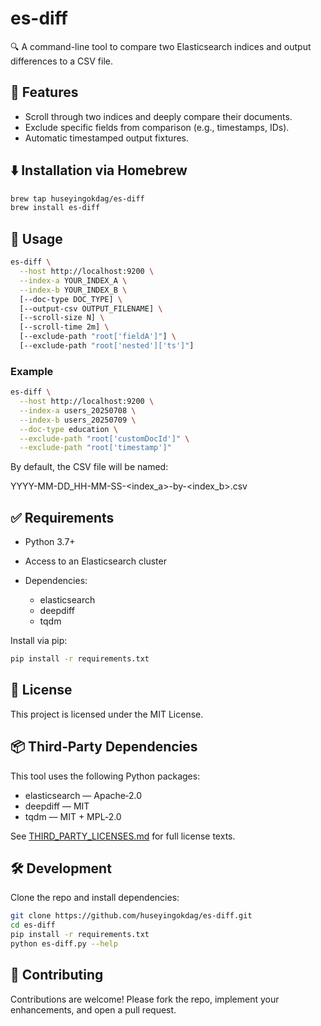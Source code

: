 # es-diff

🔍 A command-line tool to compare two Elasticsearch indices and output differences to a CSV file.

## 🚀 Features

- Scroll through two indices and deeply compare their documents.
- Exclude specific fields from comparison (e.g., timestamps, IDs).
- Automatic timestamped output fixtures.

## ⬇️ Installation via Homebrew

```bash
brew tap huseyingokdag/es-diff
brew install es-diff
```

## 🧰 Usage

```bash
es-diff \
  --host http://localhost:9200 \
  --index-a YOUR_INDEX_A \
  --index-b YOUR_INDEX_B \
  [--doc-type DOC_TYPE] \
  [--output-csv OUTPUT_FILENAME] \
  [--scroll-size N] \
  [--scroll-time 2m] \
  [--exclude-path "root['fieldA']"] \
  [--exclude-path "root['nested']['ts']"]
```

### Example

```bash
es-diff \
  --host http://localhost:9200 \
  --index-a users_20250708 \
  --index-b users_20250709 \
  --doc-type education \
  --exclude-path "root['customDocId']" \
  --exclude-path "root['timestamp']"
```

By default, the CSV file will be named:

YYYY-MM-DD_HH-MM-SS-<index_a>-by-<index_b>.csv

## ✅ Requirements

- Python 3.7+
- Access to an Elasticsearch cluster

- Dependencies:
    - elasticsearch
    - deepdiff
    - tqdm

Install via pip:

```bash
pip install -r requirements.txt
```

## 📄 License

This project is licensed under the MIT License.

## 📦 Third‑Party Dependencies

This tool uses the following Python packages:
- elasticsearch — Apache‑2.0
- deepdiff — MIT
- tqdm — MIT + MPL‑2.0

See [THIRD_PARTY_LICENSES.md](./THIRD_PARTY_LICENSES.md) for full license texts.

## 🛠️ Development

Clone the repo and install dependencies:

```bash
git clone https://github.com/huseyingokdag/es-diff.git
cd es-diff
pip install -r requirements.txt
python es-diff.py --help
```

## 🔧 Contributing

Contributions are welcome! Please fork the repo, implement your enhancements, and open a pull request.